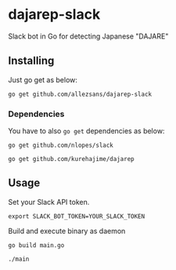 # dajarep-slack
Slack bot in Go for detecting Japanese "DAJARE"

## Installing
Just go get as below:

`go get github.com/allezsans/dajarep-slack`

### Dependencies
You have to also `go get` dependencies as below:

`go get github.com/nlopes/slack`

`go get github.com/kurehajime/dajarep`

## Usage
Set your Slack API token.

`export SLACK_BOT_TOKEN=YOUR_SLACK_TOKEN`

Build and execute binary as daemon

`go build main.go`

`./main`
